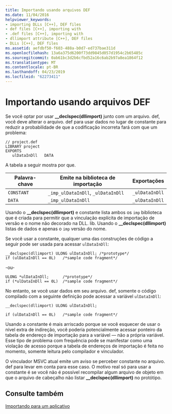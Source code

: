 ```yaml
---
title: Importando usando arquivos DEF
ms.date: 11/04/2016
helpviewer_keywords:
- importing DLLs [C++], DEF files
- def files [C++], importing with
- .def files [C++], importing with
- dllimport attribute [C++], DEF files
- DLLs [C++], DEF files
ms.assetid: aefdbf50-f603-488a-b0d7-ed737bae311d
ms.openlocfilehash: 13a6a375d6200f73dd9845d057d1954c2b65485c
ms.sourcegitcommit: 0ab61bc3d2b6cfbd52a16c6ab2b97a8ea1864f12
ms.translationtype: MT
ms.contentlocale: pt-BR
ms.lasthandoff: 04/23/2019
ms.locfileid: "62273411"
---
```

# <a name="importing-using-def-files"></a>Importando usando arquivos DEF

Se você optar por usar **__declspec(dllimport)** junto com um arquivo. def, você deve alterar o arquivo. def para usar dados no lugar de constante para reduzir a probabilidade de que a codificação incorreta fará com que um problema:

```
// project.def
LIBRARY project
EXPORTS
   ulDataInDll   DATA
```

A tabela a seguir mostra por que.

|Palavra-chave|Emite na biblioteca de importação|Exportações|
|-------------|---------------------------------|-------------|
|`CONSTANT`|`_imp_ulDataInDll`, `_ulDataInDll`|`_ulDataInDll`|
|`DATA`|`_imp_ulDataInDll`|`_ulDataInDll`|

Usando o **__declspec(dllimport)** e constante lista ambos os `imp` biblioteca que é criada para permitir que a vinculação explícita de importação de versão e o nome não decorado na DLL. lib. Usando o **__declspec(dllimport)** listas de dados e apenas o `imp` versão do nome.

Se você usar a constante, qualquer uma das construções de código a seguir pode ser usada para acessar `ulDataInDll`:

```
__declspec(dllimport) ULONG ulDataInDll; /*prototype*/
if (ulDataInDll == 0L)   /*sample code fragment*/
```

\-ou-

```
ULONG *ulDataInDll;      /*prototype*/
if (*ulDataInDll == 0L)  /*sample code fragment*/
```

No entanto, se você usar dados em seu arquivo. def, somente o código compilado com a seguinte definição pode acessar a variável `ulDataInDll`:

```
__declspec(dllimport) ULONG ulDataInDll;

if (ulDataInDll == 0L)   /*sample code fragment*/
```

Usando a constante é mais arriscado porque se você esquecer de usar o nível extra de indireção, você poderia potencialmente acessar ponteiro da tabela de endereço de importação para a variável — não a própria variável. Esse tipo de problema com frequência pode se manifestar como uma violação de acesso porque a tabela de endereços de importação é feita no momento, somente leitura pelo compilador e vinculador.

O vinculador MSVC atual emite um aviso se perceber constante no arquivo. def para levar em conta para esse caso. O motivo real só para usar a constante é se você não é possível recompilar algum arquivo de objeto em que o arquivo de cabeçalho não listar **__declspec(dllimport)** no protótipo.

## <a name="see-also"></a>Consulte também

[Importando para um aplicativo](importing-into-an-application.md)
